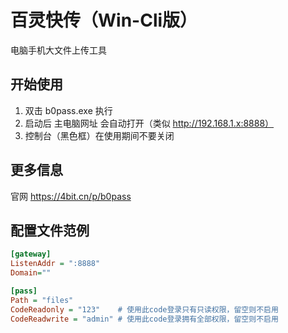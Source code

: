 # 百灵快传（Win-Cli版）
电脑手机大文件上传工具

## 开始使用
1. 双击 b0pass.exe 执行
2. 启动后 主电脑网址 会自动打开（类似 http://192.168.1.x:8888）
3. 控制台（黑色框）在使用期间不要关闭

## 更多信息
官网 https://4bit.cn/p/b0pass

## 配置文件范例
```ini
[gateway]
ListenAddr = ":8888"
Domain=""

[pass]
Path = "files"
CodeReadonly = "123"    # 使用此code登录只有只读权限，留空则不启用
CodeReadwrite = "admin" # 使用此code登录拥有全部权限，留空则不启用
```
